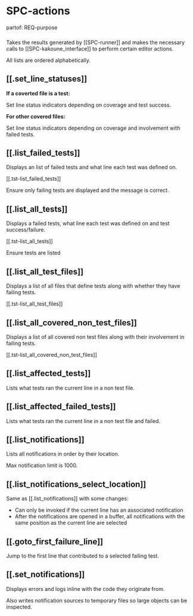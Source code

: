 # SPC-actions
partof: REQ-purpose
###

Takes the results generated by [[SPC-runner]]
and makes the necessary calls to [[SPC-kakoune_interface]]
to perform certain editor actions.

All lists are ordered alphabetically.

## [[.set_line_statuses]]

__If a coverted file is a test:__

Set line status indicators depending on coverage and test success.

__For other covered files:__

Set line status indicators depending on coverage and involvement with failed tests.

## [[.list_failed_tests]]

Displays an list of failed tests and what line each test was defined on.

[[.tst-list_failed_tests]]

Ensure only failing tests are displayed and the message is correct.

## [[.list_all_tests]]

Displays a failed tests, what line each test was defined on and test success/failure.

[[.tst-list_all_tests]]

Ensure tests are listed

## [[.list_all_test_files]]

Displays a list of all files that define tests along with whether they have failing tests.

[[.tst-list_all_test_files]]

## [[.list_all_covered_non_test_files]]

Displays a list of all covered non test files along with their involvement in failing tests.

[[.tst-list_all_covered_non_test_files]]

## [[.list_affected_tests]]

Lists what tests ran the current line in a non test file.

## [[.list_affected_failed_tests]]

Lists what tests ran the current line in a non test file and failed.

## [[.list_notifications]]

Lists all notifications in order by their location.

Max notification limit is 1000.

## [[.list_notifications_select_location]]

Same as [[.list_notifications]] with some changes:

* Can only be invoked if the current line has an associated notification
* After the notifications are opened in a buffer, all notifications
    with the same position as the current line are selected

## [[.goto_first_failure_line]]

Jump to the first line that contributed to a selected failing test.

## [[.set_notifications]]

Displays errors and logs inline with the code they originate from.

Also writes notification sources to temporary files so large objects can be inspected.
